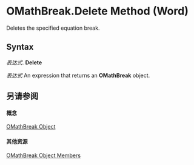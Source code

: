 
# OMathBreak.Delete Method (Word)

Deletes the specified equation break.


## Syntax

 _表达式_. **Delete**

 _表达式_ An expression that returns an **OMathBreak** object.


## 另请参阅


#### 概念


[OMathBreak Object](88e883a4-8514-59f7-b644-bd186dd7a5a4.md)
#### 其他资源


[OMathBreak Object Members](http://msdn.microsoft.com/library/dce4279a-758b-1c67-408b-ecb172fe0e13%28Office.15%29.aspx)